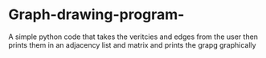 # Graph-drawing-program-
A simple python code that takes the veritcies and edges from the user then prints them in an adjacency list and matrix and prints the grapg graphically 
